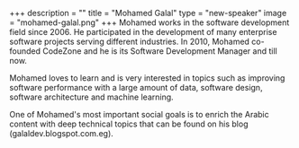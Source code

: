 +++
description = ""
title = "Mohamed Galal"
type = "new-speaker"
image = "mohamed-galal.png"
+++
Mohamed works in the software development field since 2006.  He participated in the development of many enterprise software projects serving different industries. In 2010, Mohamed co-founded CodeZone and he is its Software Development Manager and till now.

Mohamed loves to learn and is very interested in topics such as improving software performance with a large amount of data, software design, software architecture and machine learning.  

One of Mohamed's most important social goals is to enrich the Arabic content with deep technical topics that can be found on his blog (galaldev.blogspot.com.eg).